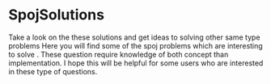 # SpojSolutions
Take a look on the these solutions and get ideas to solving other same type problems 
Here you will find some of the spoj problems which are interesting to solve . These question require knowledge of both
concept than implementation.
I hope this will be helpful for some users who are interested in these type of questions.
